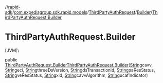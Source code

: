 //[rapid-sdk](../../../../index.md)/[com.expediagroup.sdk.rapid.models](../../index.md)/[ThirdPartyAuthRequest](../index.md)/[Builder](index.md)/[ThirdPartyAuthRequest.Builder](-third-party-auth-request.-builder.md)

# ThirdPartyAuthRequest.Builder

[JVM]\

public [ThirdPartyAuthRequest.Builder](index.md)[ThirdPartyAuthRequest.Builder](-third-party-auth-request.-builder.md)([String](https://docs.oracle.com/javase/8/docs/api/java/lang/String.html)cavv, [String](https://docs.oracle.com/javase/8/docs/api/java/lang/String.html)eci, [String](https://docs.oracle.com/javase/8/docs/api/java/lang/String.html)threeDsVersion, [String](https://docs.oracle.com/javase/8/docs/api/java/lang/String.html)dsTransactionId, [String](https://docs.oracle.com/javase/8/docs/api/java/lang/String.html)paResStatus, [String](https://docs.oracle.com/javase/8/docs/api/java/lang/String.html)veResStatus, [String](https://docs.oracle.com/javase/8/docs/api/java/lang/String.html)xid, [String](https://docs.oracle.com/javase/8/docs/api/java/lang/String.html)cavvAlgorithm, [String](https://docs.oracle.com/javase/8/docs/api/java/lang/String.html)ucafIndicator)
